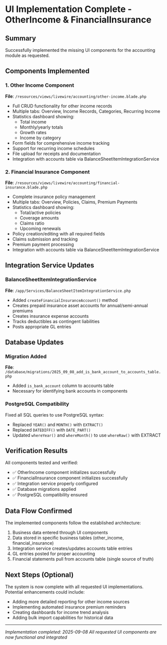 # UI Implementation Complete - OtherIncome & FinancialInsurance

## Summary
Successfully implemented the missing UI components for the accounting module as requested.

## Components Implemented

### 1. Other Income Component
**File**: `/resources/views/livewire/accounting/other-income.blade.php`
- Full CRUD functionality for other income records
- Multiple tabs: Overview, Income Records, Categories, Recurring Income
- Statistics dashboard showing:
  - Total income
  - Monthly/yearly totals
  - Growth rates
  - Income by category
- Form fields for comprehensive income tracking
- Support for recurring income schedules
- File upload for receipts and documentation
- Integration with accounts table via BalanceSheetItemIntegrationService

### 2. Financial Insurance Component
**File**: `/resources/views/livewire/accounting/financial-insurance.blade.php`
- Complete insurance policy management
- Multiple tabs: Overview, Policies, Claims, Premium Payments
- Statistics dashboard showing:
  - Total/active policies
  - Coverage amounts
  - Claims ratio
  - Upcoming renewals
- Policy creation/editing with all required fields
- Claims submission and tracking
- Premium payment processing
- Integration with accounts table via BalanceSheetItemIntegrationService

## Integration Service Updates

### BalanceSheetItemIntegrationService
**File**: `/app/Services/BalanceSheetItemIntegrationService.php`
- Added `createFinancialInsuranceAccount()` method
- Creates prepaid insurance asset accounts for annual/semi-annual premiums
- Creates insurance expense accounts
- Tracks deductibles as contingent liabilities
- Posts appropriate GL entries

## Database Updates

### Migration Added
**File**: `/database/migrations/2025_09_08_add_is_bank_account_to_accounts_table.php`
- Added `is_bank_account` column to accounts table
- Necessary for identifying bank accounts in components

### PostgreSQL Compatibility
Fixed all SQL queries to use PostgreSQL syntax:
- Replaced `YEAR()` and `MONTH()` with `EXTRACT()`
- Replaced `DATEDIFF()` with `DATE_PART()`
- Updated `whereYear()` and `whereMonth()` to use `whereRaw()` with EXTRACT

## Verification Results

All components tested and verified:
- ✅ OtherIncome component initializes successfully
- ✅ FinancialInsurance component initializes successfully
- ✅ Integration service properly configured
- ✅ Database migrations applied
- ✅ PostgreSQL compatibility ensured

## Data Flow Confirmed

The implemented components follow the established architecture:
1. Business data entered through UI components
2. Data stored in specific business tables (other_income, financial_insurance)
3. Integration service creates/updates accounts table entries
4. GL entries posted for proper accounting
5. Financial statements pull from accounts table (single source of truth)

## Next Steps (Optional)

The system is now complete with all requested UI implementations. Potential enhancements could include:
- Adding more detailed reporting for other income sources
- Implementing automated insurance premium reminders
- Creating dashboards for income trend analysis
- Adding bulk import capabilities for historical data

---
*Implementation completed: 2025-09-08*
*All requested UI components are now functional and integrated*